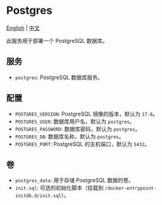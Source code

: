 # Postgres

[English](./README.md) | [中文](./README.zh.md)

此服务用于部署一个 PostgreSQL 数据库。

## 服务

- `postgres`: PostgreSQL 数据库服务。

## 配置

- `POSTGRES_VERSION`: PostgreSQL 镜像的版本，默认为 `17.6`。
- `POSTGRES_USER`: 数据库用户名，默认为 `postgres`。
- `POSTGRES_PASSWORD`: 数据库密码，默认为 `postgres`。
- `POSTGRES_DB`: 数据库名称，默认为 `postgres`。
- `POSTGRES_PORT`: PostgreSQL 的主机端口，默认为 `5432`。

## 卷

- `postgres_data`: 用于存储 PostgreSQL 数据的卷。
- `init.sql`: 可选的初始化脚本（挂载到 `/docker-entrypoint-initdb.d/init.sql`）。
